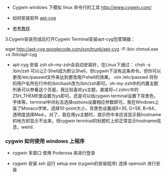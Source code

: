 
- Cygwin
  windows 下模拟 linux 命令行的工具
  http://www.cygwin.com/


- 如何安装软件
[apt-cyg](http://www.cnblogs.com/EasonWu/archive/2012/11/27/git-windows-setup-by-cygwin.html)
- [参考教程](http://www.2cto.com/os/201212/176551.html)


3.Cygwin安装完成后打开Cygwin Terminal安装apt-cyg包管理器：
 
wget http://apt-cyg.googlecode.com/svn/trunk/apt-cyg -P /bin
chmod.exe +x /bin/apt-cyg


- apt-cyg 安装 zsh
oh-my-zsh会自动安装好，在Linux下通过：
chsh -s /bin/zsh
可以让Z-Shell成为默认Shell，但cygwin下没有这条命令。但你可以更改/etc/passwd文件来达到更改用户shell的效果。
vim /etc/passwd
将你的用户名所在行中的/bin/bash改为/bin/zsh即可。oh-my-zsh中的内置主题列表可以参看这个页面，我比较喜欢ys主题，直接将~/.zshrc中的ZSH_THEME值设置为ys即可。还是可以给cygwin terminal设置下背景色，字体等，terminal中间右击选择options设置相应参数即可。我在Windows上装了Monaco字体，选择10-point大小，背景色设置成R=35, G=58, B=64，透明度选择Med.。对了，我在用ys主题时，提示符中本应该显示我hostname的地方却显示不出来，但cygwin terminal的标题栏上却正常显示hostname信息，weird.


### cygwin 如何使用 windows 上程序


- cygwin 多窗口
使用 Poderosa 来进行登录

- cygwin 安装 ssh
运行 setup.exe (cygwin的安装程序)
选择 openssh 进行安装